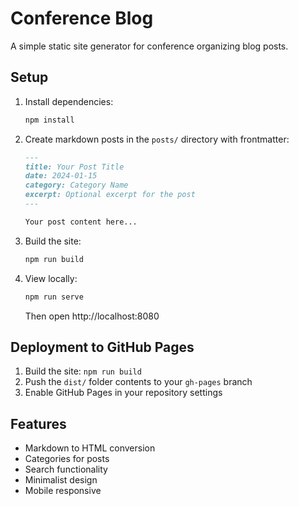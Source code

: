 # Conference Blog

A simple static site generator for conference organizing blog posts.

## Setup

1. Install dependencies:
   ```bash
   npm install
   ```

2. Create markdown posts in the `posts/` directory with frontmatter:
   ```markdown
   ---
   title: Your Post Title
   date: 2024-01-15
   category: Category Name
   excerpt: Optional excerpt for the post
   ---
   
   Your post content here...
   ```

3. Build the site:
   ```bash
   npm run build
   ```

4. View locally:
   ```bash
   npm run serve
   ```
   Then open http://localhost:8080

## Deployment to GitHub Pages

1. Build the site: `npm run build`
2. Push the `dist/` folder contents to your `gh-pages` branch
3. Enable GitHub Pages in your repository settings

## Features

- Markdown to HTML conversion
- Categories for posts
- Search functionality
- Minimalist design
- Mobile responsive